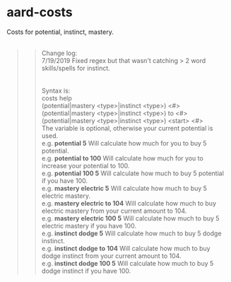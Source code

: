 # aard-costs
Costs for potential, instinct, mastery.<br>
<br>
 >> Change log: <br>
    7/19/2019 Fixed regex but that wasn't catching > 2 word skills/spells for instinct. <br>
    <br>
    <br>
 >> Syntax is: <br>
       costs help<br>
       (potential|mastery \<type>|instinct \<type>) \<#><br>
       (potential|mastery \<type>|instinct \<type>) to \<#><br>
       (potential|mastery \<type>|instinct \<type>) \<start> \<#><br>
        The  variable is optional, otherwise your current potential is used.<br>
         e.g. <b>potential 5</b> Will calculate how much for you to buy 5 potential.<br>
         e.g. <b>potential to 100</b> Will calculate how much for you to increase your potential to 100.<br>
         e.g. <b>potential 100 5</b> Will calculate how much to buy 5 potential if you have 100.<br>
         e.g. <b>mastery electric 5</b> Will calculate how much to buy 5 electric mastery.<br>
         e.g. <b>mastery electric to 104</b> Will calculate how much to buy electric mastery from your current amount to 104.<br>
         e.g. <b>mastery electric 100 5</b> Will calculate how much to buy 5 electric mastery if you have 100.<br>
         e.g. <b>instinct dodge 5</b> Will calculate how much to buy 5 dodge instinct.<br>
         e.g. <b>instinct dodge to 104</b> Will calculate how much to buy dodge instinct from your current amount to 104.<br>
         e.g. <b>instinct dodge 100 5</b> Will calculate how much to buy 5 dodge instinct if you have 100.<br>
